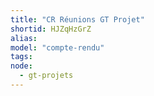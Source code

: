 ```yaml
---
title: "CR Réunions GT Projet"
shortid: HJZqHzGrZ
alias:
model: "compte-rendu"
tags:
node: 
  - gt-projets
---
```

